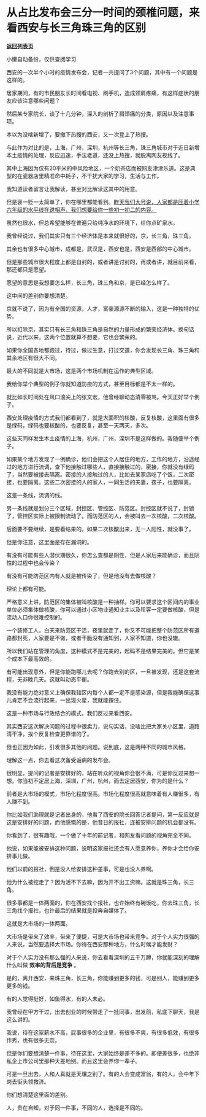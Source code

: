 # 从占比发布会三分一时间的颈椎问题，来看西安与长三角珠三角的区别

[**返回列表页**](/gzh/记忆承载)

小懒自动备份，仅供查阅学习

西安的一次半个小时的疫情发布会，记者一共提问了3个问题，其中有一个问题是这样的。  

  

居家期间，有的市民朋友长时间看电视、刷手机，造成颈肩疼痛，有这样症状的朋友应该注意哪些问题？

  

然后某专家院长，谈了十几分钟，深入的剖析了肩颈痛的分类，原因以及注意事项。

  

本以为没啥新增了，要撤下热搜的西安，又一次登上了热搜。  

  

与此作为对比的是，上海，广州，深圳，杭州等长三角，珠三角城市对于近日新增本土疫情的处理，反应迅速，手法老道，还没上热搜，就脱离网友视线了。  

  

其中上海因为仅有20平米的中风险地区，一个奶茶店而被网友津津乐道。这是典型的在瓷器店里精准命中耗子，不干扰大家的学习，生活与工作。  

  

我知道读者留言让我解读，甚至对比解读这其中的用意。  

  

但是褒一贬一太简单了，你在哪里都能看到。[昨天我们大号说，人家都是压着小学六年级的水平线在说相声，我们想要给你一些初一初二的内容。](http://mp.weixin.qq.com/s?__biz=MzU0MjYwNDU2Mw==&mid=2247503561&idx=1&sn=b0a0064ab0f3146ec8c13f4d6c917976&chksm=fb1aa2b5cc6d2ba387a58c87c6fda97584d31aaf88c6e718c4ced420e95a8ce64b27ab8741a3&scene=21#wechat_redirect)  

  

虽然也很水，但总希望能够在普遍只给纯净水的环境下，给你点矿泉水。  

  

我曾经说过，我们其实只有三个经济体是本来就很好的，京，长三角，珠三角。  

  

其余也有很多中心城市，成都是，武汉是，西安也是，西安是西部的中心城市。

  

但是那些城市很大程度上都是自封的，或者讲是讨封的，再或者讲，就目前来看，那还都只是愿望。  

  

愿望的意思是我想要怎么样，长三角，珠三角和京，是已经怎么样了。  

  

这中间的差别你要想清楚。

  

京就不说了，因为有全国的资源，人才，富豪源源不断的输入，这是一种独特的优势。  

  

所以扣除京，其实只有长三角和珠三角是自然的力量形成的繁荣经济体。换句话说，近代以来，这两个位置就算不想要，它也会繁荣的。

  

如果你全国各地都跑过，待过，做过生意，打过交道，你会发现长三角、珠三角和其余地区有很大不同。  

  

最大的不同就是大市场，这是两个市场机制在运作的典型区域。  

  

我给你举个典型的例子你就知道防疫的方式，甚至目标都是不太一样的。  

  

就比如长时间处在风口浪尖上的张文宏，他曾经聊动态清零被骂。今天正好举个例子。

  

西安处理疫情的方式我们都看到了，就是大面积的核酸，反复核酸，这里面有很多是绿码，绿码也要核酸的，也要反复，甚至一天两天，多次。  

  

这些天同样发生本土疫情的上海，杭州，广州，深圳不是这样做的。我随便举个例子。  

  

如果某个地方发现了一例确诊，他们会把这个人居住的地方，工作的地方，沿途经过的地方进行流调，查下他接触过哪些人，直接接触过的，密接，你就没有绿码了，当然要被接去隔离。密接的人接触过的人，比如去某家店吃了个饭，二次密接，也要隔离。这些二次密接的人的家人，一同生活的夫妻，孩子，也要隔离。  

  

这是一条线，流调的线。  

  

另一条线就是划分三个区域，封控区、管控区、防范区。封控区就不说了，封锁了，管控区实际上被限制流动了。而防范区的人，会被叫去一次核酸，二次核酸。

  

后面要不要继续，是要看结果的。如果二次核酸出来，无一人阳性，就没事了。  

  

但是你注意，这里面是存在漏洞的。  

  

有没有可能有些人潜伏期很久，你怎么查都是阴性，但是人家后来能确诊，而且阴性的过程中也会传染？  

  

有没有可能防范区内有人就是被传染了，但是他没有去做核酸？

  

理论上都有可能。

  

严格意义上讲，防范区的集体被叫核酸是一种抽样。你可以要求这个区间内的事业单位必须集体做核酸，你可以通过小区物业通知业主以及租客一定要做核酸，但是流动人口你很难控制的。  

  

一个装修工人，白天来防范区干活，夜里就走了，你又不可能把整个防范区所有道路都封死，人家要是不做，或者干脆没有通知到，人家不知道，你也没辙。  

  

所以我们站在管理的角度，这种模式不是完美的，起码不是结果完美的。但它是某个成本下最高效的。  

  

有可能出现意外，但是你能跑哪儿去呢？你跑去别的区，一旦被发现，还是这套流程，无非晚几天。这就叫动态平衡。

  

我没有能力绝对意义上确保我辖区内每个人都一定不是感染源，但是我能确保这事儿肯定不会流行起来，一出现火星，我就能按住。  

  

这是一种市场与行政结合的模式，我们反过来看西安。  

  

其实西安这次解决问题的过程中很卖力，说句实话，没啥比把大家关小区里，道路清干净，挨个反复检查更靠谱的了。

  

但也正因为如此，引发很多其他的问题。说到底，这是两种不同的城市风格。

  

理解这一点，你去看这次备受诟病的发布会。  

  

很明显，提问的记者是安排好的，站在听众的视角你会很不满，可是你反过来想一想。你当初不定居上海，深圳，广州，杭州，而去定居西安，你为的是什么？

  

前者是大市场的模式，市场化程度很高。市场化程度很高就意味着有人赚很多，有人赚不到。  

  

你比如我们助理就是记者出身的，他看了西安的院长回答记者提问，第一反应就是这是安排好的问题，而他感慨的是，他昔日的报社，连被安排问题的机会都没有。

  

你看到了，很有趣哦，一个做了十年的前记者，和网友看问题的视角完全不同。

  

他说，如果能被安排这种问题，说明这家报社还会有人愿意养你，养你才会给你安排事儿做。

  

他们以前的报社，倒是没人给安排这种差事，可是也没人养啊。

  

他为什么被挖走了？因为活不下去嘛，因为开不出工资嘛。这就是珠三角，长三角。  

  

很多事都是一体两面的，你在西安找个报社，也许始终有碗饭吃，你去珠三角，长三角找个报社，也许最后的结果就是投奔自媒体了。

  

这就是大市场的一体两面。

  

大市场是带来了效率，带来了便捷，可是大市场也带来竞争。对于个人实力很强的人来说，当然要选择大市场。你待在西安那种地方，什么时候才能发财？

  

对于个人实力没有那么强的人来说，你去看看深圳的五千万蹲，你就能深刻的理解什么叫做 **效率的背后是竞争** 。  

  

是的，离开西安，来珠三角，长三角，你能赚到更多的钱，可是别人，能赚到更多更多的钱。  

  

有的人觉得挺好，如鱼得水，有的人未必。  

  

我曾经在甲方干过，出去创业的时候带走了一批同事，出发前，私底下聊天，我是这么讲的。

  

我说，待在这家薪水不高，屁事很多的企业里，有很多不爽，有很多低效，有很多作秀，也有很多无奈。

  

但是你们要想清楚一件事，待在这里，大家始终是差不多的。即便差很多，也绝非私企上市公司里那种天差地别。而且这里会养你一辈子。  

  

可是一旦出去，人和人真就是天壤之别了。有的人会变成富翁，有的人，会中年下岗去街头领救济。

  

你们想清楚这里面的差别。

  

人，贵在自知，对于同一件事，不同的人，选择是不同的。

